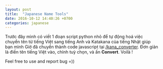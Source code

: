 ```yaml
---
layout: post
title:  "Japanese Name Tools"
date: 2016-10-12 14:40:26 +0700
categories: japanese
---
```

Trước đây mình có viết 1 đoạn script python nhỏ để tự động hoá việc chuyển tên từ tiếng Việt sang tiếng Anh và Katakana của tiếng Nhật giúp bạn mình
Giờ đã chuyển thành code javascript tại <span class="blue">[/kana_converter](/kana_converter)</span>. Đơn giản là điền tên tiếng Việt vào, chỉnh tuỳ chọn, và ấn **Convert**. Voilà !

Feel free to use and report bug =))
